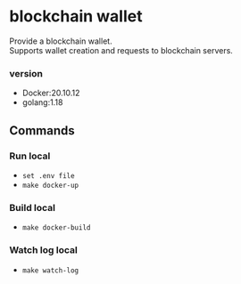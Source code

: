 # blockchain wallet
Provide a blockchain wallet. \
Supports wallet creation and requests to blockchain servers.

### version
- Docker:20.10.12
- golang:1.18

## Commands
### Run local
- `set .env file`
- `make docker-up`

### Build local
- `make docker-build`

### Watch log local
- `make watch-log`

